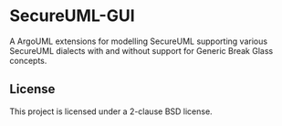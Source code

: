 # SecureUML-GUI
A ArgoUML extensions for modelling SecureUML supporting various SecureUML dialects with and without support for Generic Break Glass concepts. 

## License
This project is licensed under a 2-clause BSD license. 

